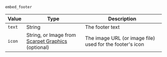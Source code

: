 `embed_footer`

| Value  | Type                                                                                                    | Description                                              |
|--------|---------------------------------------------------------------------------------------------------------|----------------------------------------------------------|
| `text` | String                                                                                                  | The footer text                                          |
| `icon` | String, or Image from [Scarpet Graphics](https://github.com/replaceitem/scarpet-graphics)<br>(optional) | The image URL (or image file) used for the footer's icon |